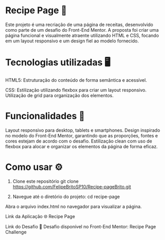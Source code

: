 # Recipe Page 🍳

Este projeto é uma recriação de uma página de receitas, desenvolvido como parte de um desafio do Front-End Mentor. A proposta foi criar uma página funcional e visualmente atraente utilizando HTML e CSS, focando em um layout responsivo e um design fiel ao modelo fornecido.

# Tecnologias utilizadas 🖥️
HTML5:
Estruturação do conteúdo de forma semântica e acessível.

CSS: Estilização utilizando flexbox para criar um layout responsivo.
Utilização de grid para organização dos elementos.

# Funcionalidades 📱
Layout responsivo para desktop, tablets e smartphones.
Design inspirado no modelo do Front-End Mentor, garantindo que as proporções, fontes e cores estejam de acordo com o desafio.
Estilização clean com uso de flexbox para alocar e organizar os elementos da página de forma eficaz.

# Como usar ⚙️
1. Clone este repositório
git clone
https://github.com/FelipeBritoSP10/Recipe-pageBrito.git


3. Navegue até o diretório do projeto:
cd recipe-page

Abra o arquivo index.html no navegador para visualizar a página.

Link da Aplicação 🌐
Recipe Page

Link do Desafio 🧩
Desafio disponível no Front-End Mentor: Recipe Page Challenge
